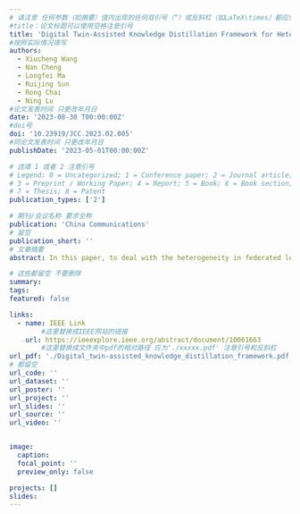 ```yaml
---
# 请注意 任何参数（如摘要）值内出现的任何双引号（“）或反斜杠（如LaTeX\times）都应使用反斜杠（\）进行转义。例如，符号“和LaTeX text\times分别变为\”和\\times。有关详细信息，请参阅YAML或TOML文档。
#title：论文标题可以使用空格注意引号
title: 'Digital Twin-Assisted Knowledge Distillation Framework for Heterogeneous Federated Learning'
#按照实际情况填写
authors:
  - Xiucheng Wang
  - Nan Cheng
  - Longfei Ma
  - Ruijing Sun
  - Rong Chai
  - Ning Lu
#论文发表时间 只更改年月日
date: '2023-08-30 T00:00:00Z'
#doi号
doi: '10.23919/JCC.2023.02.005'
#同论文发表时间 只更改年月日
publishDate: '2023-05-01T00:00:00Z'

# 选填 1 或者 2 注意引号
# Legend: 0 = Uncategorized; 1 = Conference paper; 2 = Journal article;
# 3 = Preprint / Working Paper; 4 = Report; 5 = Book; 6 = Book section;
# 7 = Thesis; 8 = Patent
publication_types: ['2']

# 期刊/会议名称 要求全称
publication: 'China Communications'
# 留空
publication_short: ''
# 文章摘要
abstract: In this paper, to deal with the heterogeneity in federated learning (FL) systems, a knowledge distillation (KD) driven training framework for FL is proposed, where each user can select its neural network model on demand and distill knowledge from a big teacher model using its own private dataset. To overcome the challenge of train the big teacher model in resource limited user devices, the digital twin (DT) is exploit in the way that the teacher model can be trained at DT located in the server with enough computing resources. Then, during model distillation, each user can update the parameters of its model at either the physical entity or the digital agent. The joint problem of model selection and training offloading and resource allocation for users is formulated as a mixed integer programming (MIP) problem. To solve the problem, Q-learning and optimization are jointly used, where Q-learning selects models for users and determines whether to train locally or on the server, and optimization is used to allocate resources for users based on the output of Q-learning. Simulation results show the proposed DT-assisted KD framework and joint optimization method can significantly improve the average accuracy of users while reducing the total delay.

# 这些都留空 不要删除
summary:  
tags:
featured: false

links:
  - name: IEEE Link
        #这里替换成IEEE网站的链接
    url: https://ieeexplore.ieee.org/abstract/document/10061663
        #这里替换成文件夹中pdf的相对路径 应为'./xxxxx.pdf' 注意引号和反斜杠
url_pdf: './Digital_twin-assisted_knowledge_distillation_framework.pdf'
# 都留空
url_code: ''
url_dataset: ''
url_poster: ''
url_project: ''
url_slides: ''
url_source: ''
url_video: ''


image:
  caption: 
  focal_point: ''
  preview_only: false

projects: []
slides:
---
```

